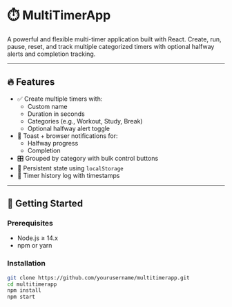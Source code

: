 # ⏱️ MultiTimerApp

A powerful and flexible multi-timer application built with React. Create, run, pause, reset, and track multiple categorized timers with optional halfway alerts and completion tracking.

---

## 🔥 Features

- ✅ Create multiple timers with:
  - Custom name
  - Duration in seconds
  - Categories (e.g., Workout, Study, Break)
  - Optional halfway alert toggle
- 🔔 Toast + browser notifications for:
  - Halfway progress
  - Completion
- 🎛 Grouped by category with bulk control buttons
- 🧠 Persistent state using `localStorage`
- 📜 Timer history log with timestamps

---

## 🚀 Getting Started

### Prerequisites

- Node.js ≥ 14.x
- npm or yarn

### Installation

```bash
git clone https://github.com/yourusername/multitimerapp.git
cd multitimerapp
npm install
npm start
